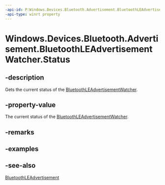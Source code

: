 ```yaml
---
-api-id: P:Windows.Devices.Bluetooth.Advertisement.BluetoothLEAdvertisementWatcher.Status
-api-type: winrt property
---
```


<!-- Property syntax
public Windows.Devices.Bluetooth.Advertisement.BluetoothLEAdvertisementWatcherStatus Status { get; }
-->

# Windows.Devices.Bluetooth.Advertisement.BluetoothLEAdvertisementWatcher.Status

## -description
Gets the current status of the [BluetoothLEAdvertisementWatcher](bluetoothleadvertisementwatcher.md).

## -property-value
The current status of the [BluetoothLEAdvertisementWatcher](bluetoothleadvertisementwatcher.md).

## -remarks

## -examples

## -see-also
[BluetoothLEAdvertisement](bluetoothleadvertisement.md)